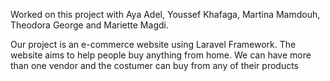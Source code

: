 Worked on this project with Aya Adel, Youssef Khafaga, Martina Mamdouh, Theodora George and Mariette Magdi.

Our project is an e-commerce website using Laravel Framework. The
website aims to help people buy anything from home. We can have
more than one vendor and the costumer can buy from any of their
products
